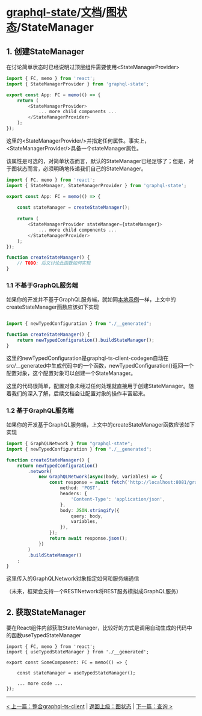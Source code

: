 # [graphql-state](https://github.com/babyfish-ct/graphql-state)/[文档](../README_zh_CN.md)/[图状态](./README_zh_CN.md)/StateManager

## 1. 创建StateManager

在讨论简单状态时已经说明过顶层组件需要使用&lt;StateManagerProvider&gt;
```ts
import { FC, memo } from 'react';
import { StateManagerProvider } from 'graphql-state';

export const App: FC = memo(() => {
    return (
        <StateManagerProvider>
            ... more child components ...
        </StateManagerProvider>
    );
});
```
这里的&lt;StateManagerProvider/&gt;并指定任何属性。事实上，&lt;StateManagerProvider/&gt;具备一个stateManager属性。

该属性是可选的，对简单状态而言，默认的StateManager已经足够了；但是，对于图状态而言，必须明确地传递我们自己的StateManager。

```ts
import { FC, memo } from 'react';
import { StateManager, StateManagerProvider } from 'graphql-state';

export const App: FC = memo(() => {
    
    const stateManager = createStateManager();
    
    return (
        <StateManagerProvider stateManager={stateManager}>
            ... more child components ...
        </StateManagerProvider>
    );
});

function createStateManager() {
    // TODO: 后文讨论此函数如何实现
}

```

### 1.1 不基于GraphQL服务端

如果你的开发并不基于GraphQL服务端，就如同[本地示例](https://github.com/babyfish-ct/graphql-state/tree/master/example/client/src/graph/local)一样，上文中的createStateManager函数应该如下实现

```ts

import { newTypedConfiguration } from "./__generated";

function createStateManager() {
    return newTypedConfiguration().buildStateManager();
}
```

这里的newTypedConfiguration是graphql-ts-client-codegen自动在src/__generated中生成代码中的一个函数，newTypedConfiguration()返回一个配置对象，这个配置对象可以创建一个StateManager。

这里的代码很简单，配置对象未经过任何处理就直接用于创建StateManager。随着我们的深入了解，后续文档会让配置对象的操作丰富起来。

### 1.2 基于GraphQL服务端

如果你的开发基于GraphQL服务端，上文中的createStateManager函数应该如下实现

```ts
import { GraphQLNetwork } from "graphql-state";
import { newTypedConfiguration } from "./__generated";

function createStateManager() {
    return newTypedConfiguration()
        .network(
            new GraphQLNetwork(async(body, variables) => {
                const response = await fetch('http://localhost:8081/graphql', {
                    method: 'POST',
                    headers: {
                        'Content-Type': 'application/json',
                    },
                    body: JSON.stringify({
                        query: body,
                        variables,
                    }),
                }); 
                return await response.json();
            })
        )
        .buildStateManager()
    ;
}
```

这里传入的GraphQLNetwork对象指定如何和服务端通信

（未来，框架会支持一个RESTNetwork将REST服务模拟成GraphQL服务）

## 2. 获取StateManager

要在React组件内部获取StateManager，比较好的方式是调用自动生成的代码中的函数useTypedStateManager
```
import { FC, memo } from 'react';
import { useTypedStateManager } from './__generated';

export const SomeComponent: FC = memo(() => {
    
    const stateManager = useTypedStateManager();
    
    ... more code ...
});
```

----------------------------------

[< 上一篇：整合graphql-ts-client](./graphql-ts-client_zh_CN.md) | [返回上级：图状态](./README_zh_CN.md) | [下一篇：查询 >](./query/README_zh_CN.md)
